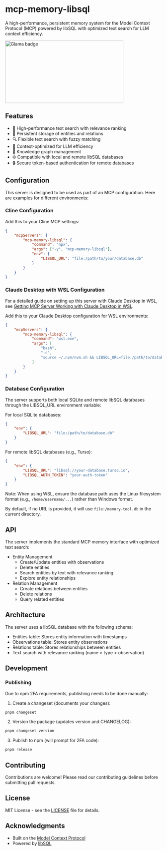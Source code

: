 # mcp-memory-libsql

A high-performance, persistent memory system for the Model Context
Protocol (MCP) powered by libSQL with optimized text search for LLM
context efficiency.

<a href="https://glama.ai/mcp/servers/22lg4lq768">
  <img width="380" height="200" src="https://glama.ai/mcp/servers/22lg4lq768/badge" alt="Glama badge" />
</a>

## Features

- 🚀 High-performance text search with relevance ranking
- 💾 Persistent storage of entities and relations
- 🔍 Flexible text search with fuzzy matching
- 🎯 Context-optimized for LLM efficiency
- 🔄 Knowledge graph management
- 🌐 Compatible with local and remote libSQL databases
- 🔒 Secure token-based authentication for remote databases

## Configuration

This server is designed to be used as part of an MCP configuration.
Here are examples for different environments:

### Cline Configuration

Add this to your Cline MCP settings:

```json
{
	"mcpServers": {
		"mcp-memory-libsql": {
			"command": "npx",
			"args": ["-y", "mcp-memory-libsql"],
			"env": {
				"LIBSQL_URL": "file:/path/to/your/database.db"
			}
		}
	}
}
```

### Claude Desktop with WSL Configuration

For a detailed guide on setting up this server with Claude Desktop in
WSL, see
[Getting MCP Server Working with Claude Desktop in WSL](https://scottspence.com/posts/getting-mcp-server-working-with-claude-desktop-in-wsl).

Add this to your Claude Desktop configuration for WSL environments:

```json
{
	"mcpServers": {
		"mcp-memory-libsql": {
			"command": "wsl.exe",
			"args": [
				"bash",
				"-c",
				"source ~/.nvm/nvm.sh && LIBSQL_URL=file:/path/to/database.db /home/username/.nvm/versions/node/v20.12.1/bin/npx mcp-memory-libsql"
			]
		}
	}
}
```

### Database Configuration

The server supports both local SQLite and remote libSQL databases
through the LIBSQL_URL environment variable:

For local SQLite databases:

```json
{
	"env": {
		"LIBSQL_URL": "file:/path/to/database.db"
	}
}
```

For remote libSQL databases (e.g., Turso):

```json
{
	"env": {
		"LIBSQL_URL": "libsql://your-database.turso.io",
		"LIBSQL_AUTH_TOKEN": "your-auth-token"
	}
}
```

Note: When using WSL, ensure the database path uses the Linux
filesystem format (e.g., `/home/username/...`) rather than Windows
format.

By default, if no URL is provided, it will use `file:/memory-tool.db`
in the current directory.

## API

The server implements the standard MCP memory interface with optimized
text search:

- Entity Management
  - Create/Update entities with observations
  - Delete entities
  - Search entities by text with relevance ranking
  - Explore entity relationships
- Relation Management
  - Create relations between entities
  - Delete relations
  - Query related entities

## Architecture

The server uses a libSQL database with the following schema:

- Entities table: Stores entity information with timestamps
- Observations table: Stores entity observations
- Relations table: Stores relationships between entities
- Text search with relevance ranking (name > type > observation)

## Development

### Publishing

Due to npm 2FA requirements, publishing needs to be done manually:

1. Create a changeset (documents your changes):

```bash
pnpm changeset
```

2. Version the package (updates version and CHANGELOG):

```bash
pnpm changeset version
```

3. Publish to npm (will prompt for 2FA code):

```bash
pnpm release
```

## Contributing

Contributions are welcome! Please read our contributing guidelines
before submitting pull requests.

## License

MIT License - see the [LICENSE](LICENSE) file for details.

## Acknowledgments

- Built on the
  [Model Context Protocol](https://github.com/modelcontextprotocol)
- Powered by [libSQL](https://github.com/tursodatabase/libsql)
